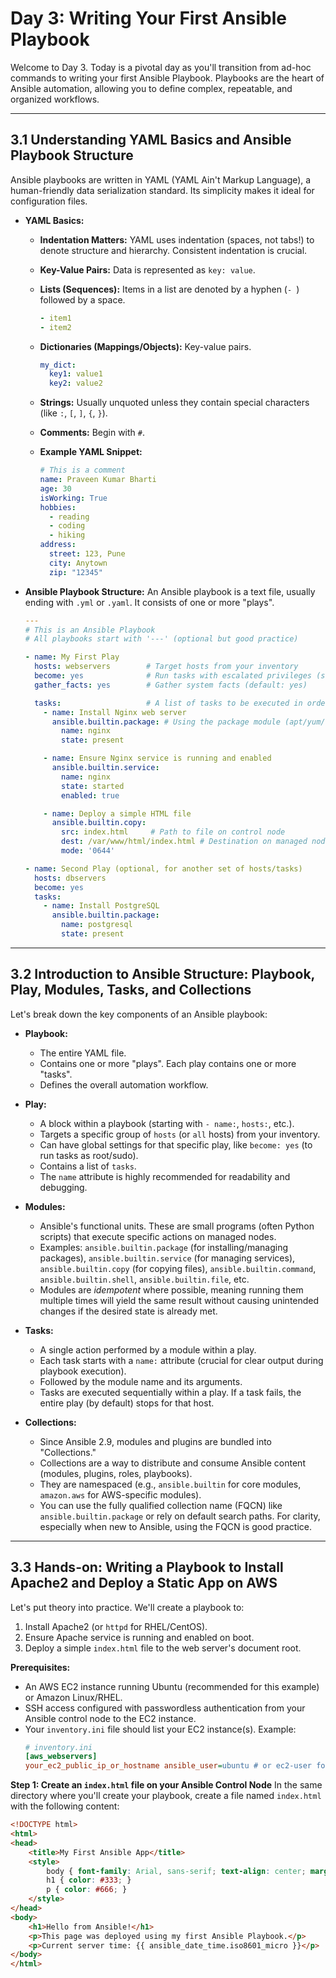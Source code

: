# Day 3: Writing Your First Ansible Playbook

Welcome to Day 3. Today is a pivotal day as you'll transition from ad-hoc commands to writing your first Ansible Playbook. Playbooks are the heart of Ansible automation, allowing you to define complex, repeatable, and organized workflows.

---

## 3.1 Understanding YAML Basics and Ansible Playbook Structure

Ansible playbooks are written in YAML (YAML Ain't Markup Language), a human-friendly data serialization standard. Its simplicity makes it ideal for configuration files.

* **YAML Basics:**
    * **Indentation Matters:** YAML uses indentation (spaces, not tabs!) to denote structure and hierarchy. Consistent indentation is crucial.
    * **Key-Value Pairs:** Data is represented as `key: value`.
    * **Lists (Sequences):** Items in a list are denoted by a hyphen (`- `) followed by a space.
        ```yaml
        - item1
        - item2
        ```
    * **Dictionaries (Mappings/Objects):** Key-value pairs.
        ```yaml
        my_dict:
          key1: value1
          key2: value2
        ```
    * **Strings:** Usually unquoted unless they contain special characters (like `:`, `[`, `]`, `{`, `}`).
    * **Comments:** Begin with `#`.

    * **Example YAML Snippet:**
        ```yaml
        # This is a comment
        name: Praveen Kumar Bharti
        age: 30
        isWorking: True
        hobbies:
          - reading
          - coding
          - hiking
        address:
          street: 123, Pune
          city: Anytown
          zip: "12345" 
        ```

* **Ansible Playbook Structure:**
    An Ansible playbook is a text file, usually ending with `.yml` or `.yaml`. It consists of one or more "plays".

    ```yaml
    ---
    # This is an Ansible Playbook
    # All playbooks start with '---' (optional but good practice)

    - name: My First Play
      hosts: webservers        # Target hosts from your inventory
      become: yes              # Run tasks with escalated privileges (sudo)
      gather_facts: yes        # Gather system facts (default: yes)

      tasks:                   # A list of tasks to be executed in order
        - name: Install Nginx web server
          ansible.builtin.package: # Using the package module (apt/yum/dnf based on OS)
            name: nginx
            state: present

        - name: Ensure Nginx service is running and enabled
          ansible.builtin.service:
            name: nginx
            state: started
            enabled: true

        - name: Deploy a simple HTML file
          ansible.builtin.copy:
            src: index.html     # Path to file on control node
            dest: /var/www/html/index.html # Destination on managed node
            mode: '0644'

    - name: Second Play (optional, for another set of hosts/tasks)
      hosts: dbservers
      become: yes
      tasks:
        - name: Install PostgreSQL
          ansible.builtin.package:
            name: postgresql
            state: present
    ```

---

## 3.2 Introduction to Ansible Structure: Playbook, Play, Modules, Tasks, and Collections

Let's break down the key components of an Ansible playbook:

* **Playbook:**
    * The entire YAML file.
    * Contains one or more "plays". Each play contains one or more "tasks".
    * Defines the overall automation workflow.

* **Play:**
    * A block within a playbook (starting with `- name:`, `hosts:`, etc.).
    * Targets a specific group of `hosts` (or `all` hosts) from your inventory.
    * Can have global settings for that specific play, like `become: yes` (to run tasks as root/sudo).
    * Contains a list of `tasks`.
    * The `name` attribute is highly recommended for readability and debugging.

* **Modules:**
    * Ansible's functional units. These are small programs (often Python scripts) that execute specific actions on managed nodes.
    * Examples: `ansible.builtin.package` (for installing/managing packages), `ansible.builtin.service` (for managing services), `ansible.builtin.copy` (for copying files), `ansible.builtin.command`, `ansible.builtin.shell`, `ansible.builtin.file`, etc.
    * Modules are *idempotent* where possible, meaning running them multiple times will yield the same result without causing unintended changes if the desired state is already met.

* **Tasks:**
    * A single action performed by a module within a play.
    * Each task starts with a `name:` attribute (crucial for clear output during playbook execution).
    * Followed by the module name and its arguments.
    * Tasks are executed sequentially within a play. If a task fails, the entire play (by default) stops for that host.

* **Collections:**
    * Since Ansible 2.9, modules and plugins are bundled into "Collections."
    * Collections are a way to distribute and consume Ansible content (modules, plugins, roles, playbooks).
    * They are namespaced (e.g., `ansible.builtin` for core modules, `amazon.aws` for AWS-specific modules).
    * You can use the fully qualified collection name (FQCN) like `ansible.builtin.package` or rely on default search paths. For clarity, especially when new to Ansible, using the FQCN is good practice.

---

## 3.3 Hands-on: Writing a Playbook to Install Apache2 and Deploy a Static App on AWS

Let's put theory into practice. We'll create a playbook to:
1.  Install Apache2 (or `httpd` for RHEL/CentOS).
2.  Ensure Apache service is running and enabled on boot.
3.  Deploy a simple `index.html` file to the web server's document root.

**Prerequisites:**
* An AWS EC2 instance running Ubuntu (recommended for this example) or Amazon Linux/RHEL.
* SSH access configured with passwordless authentication from your Ansible control node to the EC2 instance.
* Your `inventory.ini` file should list your EC2 instance(s). Example:
    ```ini
    # inventory.ini
    [aws_webservers]
    your_ec2_public_ip_or_hostname ansible_user=ubuntu # or ec2-user for Amazon Linux
    ```

**Step 1: Create an `index.html` file on your Ansible Control Node**
In the same directory where you'll create your playbook, create a file named `index.html` with the following content:

```html
<!DOCTYPE html>
<html>
<head>
    <title>My First Ansible App</title>
    <style>
        body { font-family: Arial, sans-serif; text-align: center; margin-top: 50px; }
        h1 { color: #333; }
        p { color: #666; }
    </style>
</head>
<body>
    <h1>Hello from Ansible!</h1>
    <p>This page was deployed using my first Ansible Playbook.</p>
    <p>Current server time: {{ ansible_date_time.iso8601_micro }}</p>
</body>
</html>